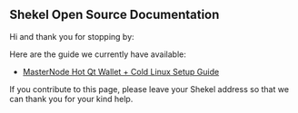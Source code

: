 ## Shekel Open Source Documentation

Hi and thank you for stopping by:

Here are the guide we currently have available:

 * [MasterNode Hot Qt Wallet + Cold Linux Setup Guide](guides/MasterNode_Setup_Cold_Hot_Linux.md)

If you contribute to this page, please leave your Shekel address so that we can thank you for your kind help.
